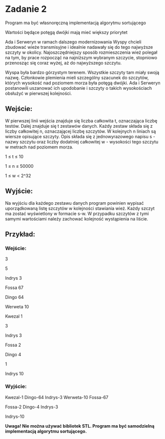 
# Zadanie 2

  

Program ma być własnoręczną implementacją algorytmu sortującego

Wartości będące potęgą dwójki mają mieć większy priorytet

  

Ada i Serweryn w ramach dalszego modernizowania Wyspy chcieli zbudować wieże transmisyjne i idealnie nadawały się do tego najwyższe szczyty w okolicy. Najoszczędniejszy sposób rozmieszczenia wież polegał na tym, by prace rozpocząć na najniższym wybranym szczycie, stopniowo przenosząc się coraz wyżej, aż do najwyższego szczytu.

  

Wyspa była bardzo górzystym terenem. Wszystkie szczyty tam miały swoją nazwę. Członkowie plemienia mieli szczególny szacunek do szczytów, których wysokość nad poziomem morza była potęgą dwójki. Ada i Serweryn postanowili uszanować ich upodobanie i szczyty o takich wysokościach obsłużyć w pierwszej kolejności.

  

## Wejście:

W pierwszej linii wejścia znajduje się liczba całkowita t, oznaczająca liczbę testów. Dalej znajduje się t zestawów danych. Każdy zestaw składa się z liczby całkowitej n, oznaczającej liczbę szczytów. W kolejnych n liniach są wiersze opisujące szczyty. Opis składa się z jednowyrazowego napisu s - nazwy szczytu oraz liczby dodatniej całkowitej w - wysokości tego szczytu w metrach nad poziomem morza.

  

1 ≤ t ≤ 10

1 ≤ n ≤ 50000

1 ≤ w < 2^32

  

## Wyjście:

Na wyjściu dla każdego zestawu danych program powinien wypisać uporządkowaną listę szczytów w kolejności stawiania wież. Każdy szczyt ma zostać wyświetlony w formacie s-w. W przypadku szczytów z tymi samymi wartościami należy zachować kolejność wystąpienia na liście.

  

## Przykład:

### Wejście:

  

3

5

Indrys 3

Fossa 67

Dingo 64

Werweta 10

Kwezal 1

3

Indrys 3

Fossa 2

Dingo 4

1

Indrys 10

  

### Wyjście:

  

Kwezal-1 Dingo-64 Indrys-3 Werweta-10 Fossa-67

Fossa-2 Dingo-4 Indrys-3

Indrys-10

  

**Uwaga! Nie można używać bibliotek STL. Program ma być samodzielną implementacją algorytmu sortującego.**